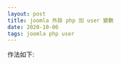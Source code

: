 ```yaml
---
layout: post
title: joomla 外掛 php 加 user 變數
date: 2020-10-06
tags: joomla php user
---
```


作法如下:

<object data="/images/joomla_user_echo_out.pdf" type="application/pdf" width="100%" height="700px"> 
</object>
